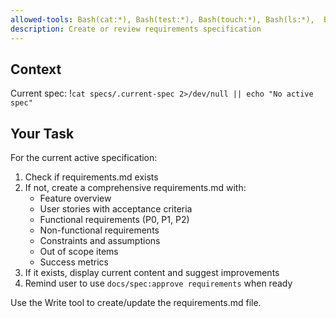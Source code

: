 ```yaml
---
allowed-tools: Bash(cat:*), Bash(test:*), Bash(touch:*), Bash(ls:*),  Bash(echo:*), Read, Write, Glob
description: Create or review requirements specification
---
```


## Context

Current spec: !`cat specs/.current-spec 2>/dev/null || echo "No active spec"`

## Your Task

For the current active specification:

1. Check if requirements.md exists
2. If not, create a comprehensive requirements.md with:
   - Feature overview
   - User stories with acceptance criteria
   - Functional requirements (P0, P1, P2)
   - Non-functional requirements
   - Constraints and assumptions
   - Out of scope items
   - Success metrics
3. If it exists, display current content and suggest improvements
4. Remind user to use `docs/spec:approve requirements` when ready

Use the Write tool to create/update the requirements.md file.